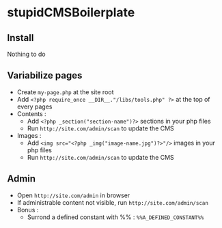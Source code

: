 stupidCMSBoilerplate
====================

Install
-------
Nothing to do

Variabilize pages
-----------------
- Create `my-page.php` at the site root
- Add `<?php require_once __DIR__."/libs/tools.php" ?>` at the top of every pages
- Contents : 
	- Add `<?php _section("section-name")?>` sections in your php files
	- Run `http://site.com/admin/scan` to update the CMS
- Images : 
	- Add `<img src="<?php _img("image-name.jpg")?>"/>` images in your php files
	- Run `http://site.com/admin/scan` to update the CMS

Admin
-----
- Open `http://site.com/admin` in browser
- If administrable content not visible, run `http://site.com/admin/scan`
- Bonus : 
	- Surrond a defined constant with %% : `%%A_DEFINED_CONSTANT%%`